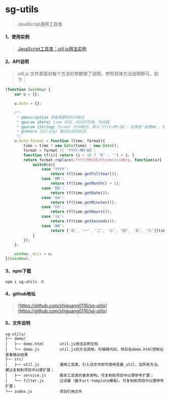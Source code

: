 ﻿# sg-utils

> JavaScript通用工具类

#### 1、使用实例

> [JavaScript工具类：util.js用法实例](https://blog.csdn.net/guang_s/article/details/88119343)

#### 2、API说明

> util.js 文件里面对每个方法的参数做了说明，参照具体方法说明即可。如下：

```javascript
(function (window) {
    var u = {};

    u.date = {};

    /**
     * @description 获取需要的时间格式
     * @param {Date} time 时间、时间字符串、时间戳
     * @param {String} format 时间格式，默认'YYYY-MM-DD'。如果是'星期WW'，则返回（如：'星期日'）
     * @return {String} 格式化后的时间
     */
    u.date.format = function (time, format){
        time = time ? new Date(time) : new Date();
        format = format || 'YYYY-MM-DD';
        function tf(i){ return (i < 10 ? '0' : '') + i; }
        return format.replace(/YYYY|MM|DD|hh|mm|ss|WW/g, function(a){  
            switch(a){  
                case 'YYYY':  
                    return tf(time.getFullYear());
                case 'MM':  
                    return tf(time.getMonth() + 1);
                case 'DD':  
                    return tf(time.getDate());
                case 'mm':  
                    return tf(time.getMinutes());
                case 'hh':  
                    return tf(time.getHours());
                case 'ss':  
                    return tf(time.getSeconds());
                case 'WW':  
                    return ['日', '一', '二', '三', '四', '五', '六'][time.getDay()];
            }  
        });
    };

    window._util = u;
})(window);
```

#### 3、npm下载

```
npm i sg-utils -S
```

#### 4、github地址

> [https://github.com/shiguang0116/sg-utils](https://github.com/shiguang0116/sg-utils)

#### 5、文件说明

```
sg-utils/
├── demo/
│   ├── demo.html       util.js用法实例文档
│   └── demo.js         util.js的方法调用，可编辑代码，然后在demo.html控制台查看输出结果
├── src/
│   ├── util.js         通用工具类，引入该文件即可使用变量_util，及所有方法。建议复制到项目中以便扩展；
│   ├── service.js      服务工具类的基本架构。可复制到项目中以便参考扩展；
│   └── filter.js       过滤器（基于art-template模板）。可复制到项目中以便参考扩展；
└── index.js            项目引用文件
```
